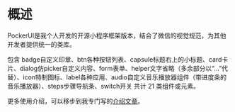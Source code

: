 

# 概述

PockerUI是我个人开发的开源小程序框架版本，结合了微信的视觉规范，为其他开发者提供统一的类库。

包含 badge自定义印章、btn各种按钮列表、capsule标题右上的小标题、card卡片、dialog仿picker自定义内容、form表单、helper文字省略（多余部分以“...”代替）、icon特制图标、label各种应用、audio自定义音乐播放器组件（带进度条的音乐播放器）、steps步骤导航条、switch开关 共计 21 类组件或元素。

更多使用介绍，可以移步到我专门写的<a href="http://blog.csdn.net/Wu_shuxuan/article/details/78264125">介绍文章</a>。

##
